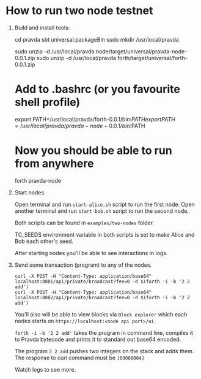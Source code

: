 # How to run two node testnet

1. Build and install tools:

	cd pravda
	sbt universal:packageBin
	sudo mkdir /usr/local/pravda

	sudo unzip -d /usr/local/pravda node/target/universal/pravda-node-0.0.1.zip
	sudo unzip -d /usr/local/pravda forth/target/universal/forth-0.0.1.zip

	# Add to .bashrc (or you favourite shell profile)
    export PATH=/usr/local/pravda/forth-0.0.1/bin:$PATH
    export PATH=/usr/local/pravda/pravda-node-0.0.1/bin:$PATH

	# Now you should be able to run from anywhere
	forth
	pravda-node

2. Start nodes.

	Open terminal and run `start-alice.sh` script to run the first node.
	Open another terminal and run `start-bob.sh` script to run the second node.

	Both scripts can be found in `examples/two-nodes` folder.

	TC_SEEDS environment variable in both scripts is set to make Alice and Bob
	each other's seed.

	After starting nodes you'll be able to see interactions in logs.

3. Send some transaction (program) to any of the nodes.
	```
	curl -X POST -H "Content-Type: application/base64" localhost:8081/api/private/broadcast?fee=0 -d $(forth -i -b '2 2 add')
	curl -X POST -H "Content-Type: application/base64" localhost:8082/api/private/broadcast?fee=0 -d $(forth -i -b '2 2 add')
	```

	You'll also will be able to view blocks via `Block explorer` which each
	nodes starts on `https://localhost:<node api port>/ui`.

	`forth -i -b '2 2 add'` takes the program in command line, compiles it to
	Pravda bytecode and prints it to standard out base64 encoded.

	The program `2 2 add` pushes two integers on the stack and adds them. The
	response to curl command must be `[00000004]`

	Watch logs to see more.

